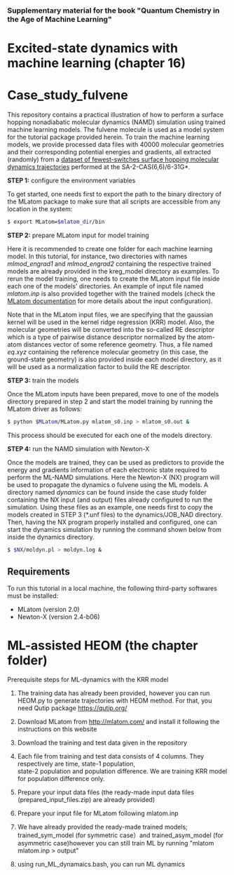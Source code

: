 ### Supplementary material for the book "Quantum Chemistry in the Age of Machine Learning"

# Excited-state dynamics with machine learning (chapter 16)

# Case_study_fulvene

This repository contains a practical illustration of how to perform a surface hopping nonadiabatic molecular dynamics (NAMD) simulation using trained machine learning models. The fulvene molecule is used as a model system for the tutorial package provided herein. To train the machine learning models, we provide processed data files with 40000 molecular geometries and their corresponding potential energies and gradients, all extracted (randomly) from a [dataset of fewest-switches surface hopping molecular dynamics trajectories](https://figshare.com/articles/dataset/Fulvene_DC-FSSH/14446998/1) performed at the SA-2-CAS(6,6)/6-31G*.

**STEP 1:** configure the environment variables

To get started, one needs first to export the path to the binary directory of the MLatom package to make sure that all scripts are accessible from any location in the system:

```sh
$ export MLatom=$mlatom_dir/bin
```


**STEP 2:** prepare MLatom input for model training

Here it is recommended to create one folder for each machine learning model. In this tutorial, for instance, two directories with names *mlmod_engrad1* and *mlmod_engrad2* containing the respective trained models are already provided in the kreg_model directory as examples. To rerun the model training, one needs to create the MLatom input file inside each one of the models' directories. An example of input file named *mlatom.inp* is also provided together with the trained models (check the [MLatom documentation](http://mlatom.com/manual/) for more details about the input configuration).

Note that in the MLatom input files, we are specifying that the gaussian kernel will be used in the kernel ridge regression (KRR) model. Also, the molecular geometries will be converted into the so-called RE descriptor which is a type of pairwise distance descriptor normalized by the atom-atom distances vector of some reference geometry. Thus, a file named *eq.xyz* containing the reference molecular geometry (in this case, the ground-state geometry) is also provided inside each model directory, as it will be used as a normalization factor to build the RE descriptor. 


**STEP 3:** train the models

Once the MLatom inputs have been prepared, move to one of the models directory prepared in step 2 and start the model training by running the MLatom driver as follows:

```sh
$ python $MLatom/MLatom.py mlatom_s0.inp > mlatom_s0.out &
```

This process should be executed for each one of the models directory.

**STEP 4:** run the NAMD simulation with Newton-X

Once the models are trained, they can be used as predictors to provide the energy and gradients information of each electronic state required to perform the ML-NAMD simulations. Here the Newton-X (NX) program will be used to propagate the dynamics o fulvene using the ML models. A directory named *dynamics* can be found inside the case study folder containing the NX input (and output) files already configured to run the simulation. Using these files as an example, one needs first to copy the models created in STEP 3 (*.unf files) to the dynamics/JOB_NAD directory. Then, having the NX program properly installed and configured, one can start the dynamics simulation by running the command shown below from inside the dynamics directory.

```sh
$ $NX/moldyn.pl > moldyn.log &
```

## Requirements

To run this tutorial in a local machine, the following third-party softwares must be installed:

- MLatom (version 2.0)
- Newton-X (version 2.4-b06)

# ML-assisted HEOM (the chapter folder)

Prerequisite steps for ML-dynamics with the KRR model

1) The training data has already been provided, however you can run HEOM.py to generate trajectories with HEOM method. 
   For that, you need Qutip package https://qutip.org/
 
2) Download MLatom from http://mlatom.com/ and install it following the instructions on this website

3) Download the training and test data given in the repository

4) Each file from training and test data consists of 4 columns. They respectively are time, state-1 population,  
     state-2 population and population difference. We are training KRR model for population difference only.  

4) Prepare your input data files (the ready-made input data files (prepared_input_files.zip) are already provided)

5) Prepare your input file for MLatom following mlatom.inp

6) We have already provided the ready-made trained models; trained_sym_model (for symmetric case）and 
     trained_asym_model (for asymmetric case)however you can still train ML by running "mlatom mlatom.inp > output"

7) using run_ML_dynamaics.bash, you can run ML dynamics
